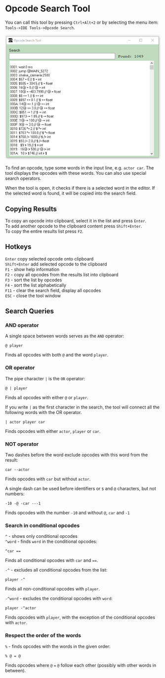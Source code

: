# Opcode Search Tool

You can call this tool by pressing `Ctrl+Alt+2` or by selecting the menu item: `Tools->IDE Tools->Opcode Search`.

![](../.gitbook/assets/ost.PNG)

To find an opcode, type some words in the input line, e.g. `actor car`. The tool displays the opcodes with these words. You can also use special search operators.

When the tool is open, it checks if there is a selected word in the editor. If the selected word is found, it will be copied into the search field.

## Copying Results

To copy an opcode into clipboard, select it in the list and press `Enter`.   
To add another opcode to the clipboard content press `Shift+Enter`.   
To copy the entire results list press `F2`.

## Hotkeys

`Enter` copy selected opcode onto clipboard  
`Shift+Enter` add selected opcode to the clipboard  
`F1` - show help information  
`F2` - copy all opcodes from the results list into clipboard  
`F3` - sort the list by opcodes  
`F4` - sort the list alphabetically  
`F11` - clear the search field, display all opcodes  
`ESC` - close the tool window

## Search Queries

### AND operator

A single space between words serves as the `AND` operator:

```text
@ player
```

Finds all opcodes with both `@` and the word `player`.

### OR operator

The pipe character `|` is the `OR` operator:

```text
@ | player
```

Finds all opcodes with either `@` or `player`.

If you write `|` as the first character in the search, the tool will connect all the following words with the OR operator.

```text
| actor player car
```

Finds opcodes with either `actor`, `player` or `car`.

### NOT operator

Two dashes before the word exclude opcodes with this word from the result:

```text
car --actor
```

Finds opcodes with `car` but without `actor`.

A single dash can be used before identifiers or `$` and `@` characters, but not numbers:

```text
-10 -@ -car ---1
```

Finds opcodes with the number `-10` and without `@`, `car` and `-1`

### Search in conditional opcodes 

`^` - shows only conditional opcodes   
`^word` - finds `word` in the conditional opcodes:

```text
^car ==
```

Finds all conditional opcodes with `car` and `==`.

`-^` - excludes all conditional opcodes from the list:

```text
player -^
```

Finds all non-conditional opcodes with `player`.

`-^word` - excludes the conditional opcodes with `word`:

```text
player -^actor
```

Finds opcodes with `player`, with the exception of the conditional opcodes with `actor`.

### Respect the order of the words

`%` - finds opcodes with the words in the given order:

```text
% @ = @
```

Finds opcodes where `@` `=` `@` follow each other \(possibly with other words in between\).

